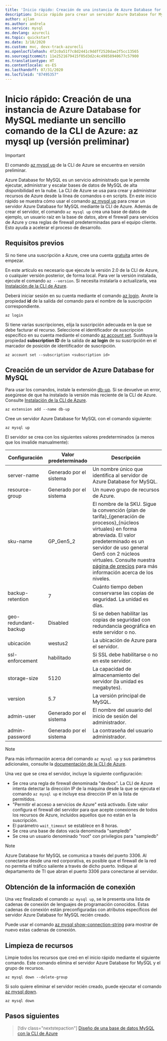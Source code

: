 ```yaml
---
title: 'Inicio rápido: Creación de una instancia de Azure Database for MySQL mediante az mysql up'
description: Inicio rápido para crear un servidor Azure Database for MySQL mediante el comando up de la CLI (interfaz de la línea de comandos) de Azure.
author: ajlam
ms.author: andrela
ms.service: mysql
ms.devlang: azurecli
ms.topic: quickstart
ms.date: 3/18/2020
ms.custom: mvc, devx-track-azurecli
ms.openlocfilehash: 4f2c0a51f7c8d2441c9ddff2520dae2f5cc13565
ms.sourcegitcommit: 11e2521679415f05d3d2c4c49858940677c57900
ms.translationtype: HT
ms.contentlocale: es-ES
ms.lasthandoff: 07/31/2020
ms.locfileid: "87495357"
---
```

# <a name="quickstart-create-an-azure-database-for-mysql-using-a-simple-azure-cli-command---az-mysql-up-preview"></a>Inicio rápido: Creación de una instancia de Azure Database for MySQL mediante un sencillo comando de la CLI de Azure: az mysql up (versión preliminar)

> [!IMPORTANT]
> El comando [az mysql up](/cli/azure/ext/db-up/mysql#ext-db-up-az-mysql-up) de la CLI de Azure se encuentra en versión preliminar.

Azure Database for MySQL es un servicio administrado que le permite ejecutar, administrar y escalar bases de datos de MySQL de alta disponibilidad en la nube. La CLI de Azure se usa para crear y administrar recursos de Azure desde la línea de comandos o en scripts. En este inicio rápido se muestra cómo usar el comando [az mysql up](/cli/azure/ext/db-up/mysql#ext-db-up-az-mysql-up) para crear un servidor Azure Database for MySQL mediante la CLI de Azure. Además de crear el servidor, el comando `az mysql up` crea una base de datos de ejemplo, un usuario raíz en la base de datos, abre el firewall para servicios de Azure y crea reglas de firewall predeterminadas para el equipo cliente. Esto ayuda a acelerar el proceso de desarrollo.

## <a name="prerequisites"></a>Requisitos previos

Si no tiene una suscripción a Azure, cree una cuenta [gratuita](https://azure.microsoft.com/free/) antes de empezar.

En este artículo es necesario que ejecute la versión 2.0 de la CLI de Azure, o cualquier versión posterior, de forma local. Para ver la versión instalada, ejecute el comando `az --version`. Si necesita instalarla o actualizarla, vea [Instalación de la CLI de Azure](/cli/azure/install-azure-cli).

Deberá iniciar sesión en su cuenta mediante el comando [az login](/cli/azure/authenticate-azure-cli?view=interactive-log-in). Anote la propiedad **id** de la salida del comando para el nombre de la suscripción correspondiente.

```azurecli
az login
```

Si tiene varias suscripciones, elija la suscripción adecuada en la que se debe facturar el recurso. Seleccione el identificador de suscripción específico en su cuenta mediante el comando [az account set](/cli/azure/account). Sustituya la propiedad **subscription ID** de la salida de **az login** de su suscripción en el marcador de posición de identificador de suscripción.

```azurecli
az account set --subscription <subscription id>
```

## <a name="create-an-azure-database-for-mysql-server"></a>Creación de un servidor de Azure Database for MySQL

Para usar los comandos, instale la extensión [db-up](/cli/azure/ext/db-up). Si se devuelve un error, asegúrese de que ha instalado la versión más reciente de la CLI de Azure. Consulte [Instalación de la CLI de Azure](/cli/azure/install-azure-cli).

```azurecli
az extension add --name db-up
```

Cree un servidor Azure Database for MySQL con el comando siguiente:

```azurecli
az mysql up
```

El servidor se crea con los siguientes valores predeterminados (a menos que los invalide manualmente):

**Configuración** | **Valor predeterminado** | **Descripción**
---|---|---
server-name | Generado por el sistema | Un nombre único que identifica al servidor de Azure Database for MySQL.
resource-group | Generado por el sistema | Un nuevo grupo de recursos de Azure.
sku-name | GP_Gen5_2 | El nombre de la SKU. Sigue la convención {plan de tarifa}\_{generación de procesos}\_{núcleos virtuales} en forma abreviada. El valor predeterminado es un servidor de uso general Gen5 con 2 núcleos virtuales. Consulte nuestra [página de precios](https://azure.microsoft.com/pricing/details/mysql/) para más información acerca de los niveles.
backup-retention | 7 | Cuánto tiempo deben conservarse las copias de seguridad. La unidad es días.
geo-redundant-backup | Disabled | Si se deben habilitar las copias de seguridad con redundancia geográfica en este servidor o no.
ubicación | westus2 | La ubicación de Azure para el servidor.
ssl-enforcement | habilitado | Si SSL debe habilitarse o no en este servidor.
storage-size | 5120 | La capacidad de almacenamiento del servidor (la unidad es megabytes).
version | 5.7 | La versión principal de MySQL.
admin-user | Generado por el sistema | El nombre del usuario del inicio de sesión del administrador.
admin-password | Generado por el sistema | La contraseña del usuario administrador.

> [!NOTE]
> Para más información acerca del comando `az mysql up` y sus parámetros adicionales, consulte la [documentación de la CLI de Azure](/cli/azure/ext/db-up/mysql#ext-db-up-az-mysql-up).

Una vez que se crea el servidor, incluye la siguiente configuración:

- Se crea una regla de firewall denominada "devbox". La CLI de Azure intenta detectar la dirección IP de la máquina desde la que se ejecuta el comando `az mysql up` e incluye esa dirección IP en la lista de permitidos.
- "Permitir el acceso a servicios de Azure" está activado. Este valor configura el firewall del servidor para que acepte conexiones de todos los recursos de Azure, incluidos aquellos que no están en la suscripción.
- El parámetro `wait_timeout` se establece en 8 horas.
- Se crea una base de datos vacía denominada "sampledb"
- Se crea un usuario denominado "root" con privilegios para "sampledb"

> [!NOTE]
> Azure Database for MySQL se comunica a través del puerto 3306. Al conectarse desde una red corporativa, es posible que el firewall de la red no permita el tráfico saliente a través de dicho puerto. Indique al departamento de TI que abran el puerto 3306 para conectarse al servidor.

## <a name="get-the-connection-information"></a>Obtención de la información de conexión

Una vez finalizado el comando `az mysql up`, se le presenta una lista de cadenas de conexión de lenguajes de programación conocidos. Estas cadenas de conexión están preconfiguradas con atributos específicos del servidor Azure Database for MySQL recién creado.

Puede usar el comando [az mysql show-connection-string](/cli/azure/ext/db-up/mysql#ext-db-up-az-mysql-show-connection-string) para mostrar de nuevo estas cadenas de conexión.

## <a name="clean-up-resources"></a>Limpieza de recursos

Limpie todos los recursos que creó en el inicio rápido mediante el siguiente comando. Este comando elimina el servidor Azure Database for MySQL y el grupo de recursos.

```azurecli
az mysql down --delete-group
```

Si solo quiere eliminar el servidor recién creado, puede ejecutar el comando [az mysql down](/cli/azure/ext/db-up/mysql#ext-db-up-az-mysql-down).

```azurecli
az mysql down
```

## <a name="next-steps"></a>Pasos siguientes

> [!div class="nextstepaction"]
> [Diseño de una base de datos MySQL con la CLI de Azure](./tutorial-design-database-using-cli.md)

